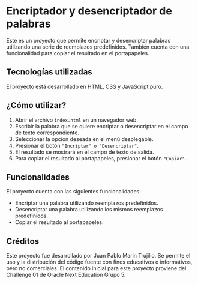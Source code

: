# Encriptador y desencriptador de palabras

Este es un proyecto que permite encriptar y desencriptar palabras utilizando una serie de reemplazos predefinidos. También cuenta con una funcionalidad para copiar el resultado en el portapapeles.

## Tecnologías utilizadas
El proyecto está desarrollado en HTML, CSS y JavaScript puro.

## ¿Cómo utilizar?
1. Abrir el archivo `index.html` en un navegador web.
2. Escribir la palabra que se quiere encriptar o desencriptar en el campo de texto correspondiente.
3. Seleccionar la opción deseada en el menú desplegable.
4. Presionar el botón `"Encriptar" o "Desencriptar"`.
5. El resultado se mostrará en el campo de texto de salida.
6. Para copiar el resultado al portapapeles, presionar el botón `"Copiar"`.


## Funcionalidades
El proyecto cuenta con las siguientes funcionalidades:

- Encriptar una palabra utilizando reemplazos predefinidos.
- Desencriptar una palabra utilizando los mismos reemplazos predefinidos.
- Copiar el resultado al portapapeles.

## Créditos
Este proyecto fue desarrollado por Juan Pablo Marin Trujillo. Se permite el uso y la distribución del código fuente con fines educativos o informativos, pero no comerciales. El contenido inicial para este proyecto proviene del Challenge 01 de Oracle Next Education Grupo 5.



